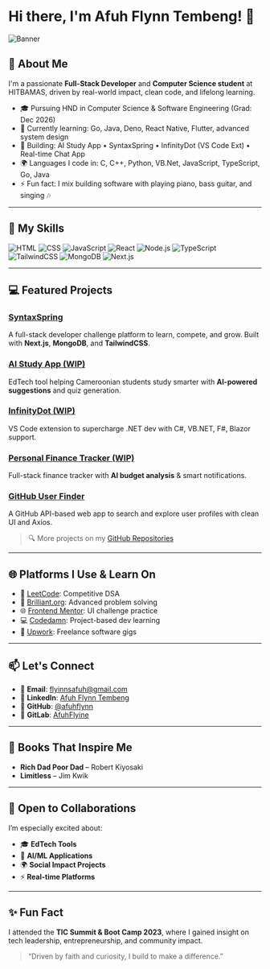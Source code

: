# Hi there, I'm Afuh Flynn Tembeng! 👋

![Banner](https://github-readme-stats.vercel.app/api?username=afuhflynn\&show_icons=true\&theme=transparent)

## 🚀 About Me

I'm a passionate **Full-Stack Developer** and **Computer Science student** at HITBAMAS, driven by real-world impact, clean code, and lifelong learning.

* 🎓 Pursuing HND in Computer Science & Software Engineering (Grad: Dec 2026)
* 🌱 Currently learning: Go, Java, Deno, React Native, Flutter, advanced system design
* 🔭 Building: AI Study App • SyntaxSpring • InfinityDot (VS Code Ext) • Real-time Chat App
* 🌍 Languages I code in: C, C++, Python, VB.Net, JavaScript, TypeScript, Go, Java
* ⚡ Fun fact: I mix building software with playing piano, bass guitar, and singing 🎶

---

## 🧠 My Skills

![HTML](https://img.shields.io/badge/-HTML-E34F26?style=flat-square\&logo=html5\&logoColor=white)
![CSS](https://img.shields.io/badge/-CSS-1572B6?style=flat-square\&logo=css3\&logoColor=white)
![JavaScript](https://img.shields.io/badge/-JavaScript-F7DF1E?style=flat-square\&logo=javascript\&logoColor=black)
![React](https://img.shields.io/badge/-React-61DAFB?style=flat-square\&logo=react\&logoColor=black)
![Node.js](https://img.shields.io/badge/-Node.js-339933?style=flat-square\&logo=node.js\&logoColor=white)
![TypeScript](https://img.shields.io/badge/-TypeScript-3178C6?style=flat-square\&logo=typescript\&logoColor=white)
![TailwindCSS](https://img.shields.io/badge/-TailwindCSS-38B2AC?style=flat-square\&logo=tailwind-css\&logoColor=white)
![MongoDB](https://img.shields.io/badge/-MongoDB-47A248?style=flat-square\&logo=mongodb\&logoColor=white)
![Next.js](https://img.shields.io/badge/-Next.js-000000?style=flat-square\&logo=next.js\&logoColor=white)

---

## 💻 Featured Projects

### [SyntaxSpring](https://syntax-spring.vercel.app)

A full-stack developer challenge platform to learn, compete, and grow. Built with **Next.js**, **MongoDB**, and **TailwindCSS**.

### [AI Study App (WIP)](https://github.com/afuhflynn)

EdTech tool helping Cameroonian students study smarter with **AI-powered suggestions** and quiz generation.

### [InfinityDot (WIP)](https://github.com/afuhflynn)

VS Code extension to supercharge .NET dev with C#, VB.NET, F#, Blazor support.

### [Personal Finance Tracker (WIP)](https://github.com/afuhflynn)

Full-stack finance tracker with **AI budget analysis** & smart notifications.

### [GitHub User Finder](https://github.com/afuhflynn/github-user-finder)

A GitHub API-based web app to search and explore user profiles with clean UI and Axios.

> 🔍 More projects on my [GitHub Repositories](https://github.com/afuhflynn?tab=repositories)

---

## 🌐 Platforms I Use & Learn On

* 🧠 [LeetCode](https://leetcode.com/u/AfuhFlyine/): Competitive DSA
* 📘 [Brilliant.org](https://brilliant.org): Advanced problem solving
* 🌐 [Frontend Mentor](https://www.frontendmentor.io/profile/AfuhFlynns): UI challenge practice
* 💻 [Codedamn](https://codedamn.com): Project-based dev learning
* 💼 [Upwork](https://www.upwork.com/freelancers/~01d602cb081a55ce51?mp_source=share): Freelance software gigs

---

## 📫 Let's Connect

* 📧 **Email**: [flyinnsafuh@gmail.com](mailto:flyinnsafuh@gmail.com)
* 🔗 **LinkedIn**: [Afuh Flynn Tembeng](https://www.linkedin.com/in/afuh-flynn-s-74289a268)
* 💼 **GitHub**: [@afuhflynn](https://github.com/afuhflynn)
* 📂 **GitLab**: [AfuhFlyine](https://gitlab.com/afuhflynn)

---

## 📖 Books That Inspire Me

* **Rich Dad Poor Dad** – Robert Kiyosaki
* **Limitless** – Jim Kwik

---

## 👏 Open to Collaborations

I’m especially excited about:

* 🎓 **EdTech Tools**
* 🤖 **AI/ML Applications**
* 🌍 **Social Impact Projects**
* ⚡ **Real-time Platforms**

---

## ✨ Fun Fact

I attended the **TIC Summit & Boot Camp 2023**, where I gained insight on tech leadership, entrepreneurship, and community impact.

> “Driven by faith and curiosity, I build to make a difference.”
